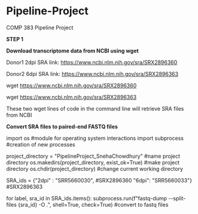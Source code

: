 # Pipeline-Project
COMP 383 Pipeline Project

**STEP 1**

**Download transcriptome data from NCBI using wget**

Donor1 2dpi SRA link: https://www.ncbi.nlm.nih.gov/sra/SRX2896360

Donor2 6dpi SRA link: https://www.ncbi.nlm.nih.gov/sra/SRX2896363

wget https://www.ncbi.nlm.nih.gov/sra/SRX2896360 

wget https://www.ncbi.nlm.nih.gov/sra/SRX2896363 

These two wget lines of code in the command line will retrieve SRA files from NCBI

**Convert SRA files to paired-end FASTQ files**

import os #module for operating system interactions
import subprocess #creation of new processes

project_directory = "PipelineProject_SnehaChowdhury" #name project directory 
os.makedirs(project_directory, exist_ok=True) #make project directory
os.chdir(project_directory) #change current working directory

SRA_ids = {"2dpi" : "SRR5660030", #SRX2896360
           "6dpi": "SRR5660033"} #SRX2896363

for label, sra_id in SRA_ids.items():
    subprocess.run(f"fastq-dump --split-files {sra_id} -O .", shell=True, check=True)
    #convert to fastq files
